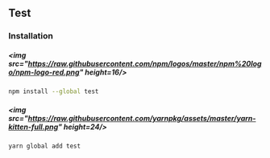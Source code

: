 ## Test

### Installation
##### &lt;img src&#x3D;&quot;https://raw.githubusercontent.com/npm/logos/master/npm%20logo/npm-logo-red.png&quot; height&#x3D;16/&gt;
```bash
npm install --global test
```
##### &lt;img src&#x3D;&quot;https://raw.githubusercontent.com/yarnpkg/assets/master/yarn-kitten-full.png&quot; height&#x3D;24/&gt;
```bash
yarn global add test
```
